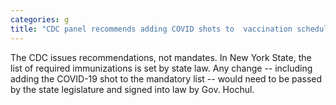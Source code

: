 ```yaml
---
categories: g
title: "CDC panel recommends adding COVID shots to  vaccination schedule but school mandates in NY would require local action"
---
```

The CDC issues recommendations, not mandates. In New York State, the list of required immunizations is set by state law. Any change -- including adding the COVID-19 shot to the mandatory list -- would need to be passed by the state legislature and signed into law by Gov. Hochul.